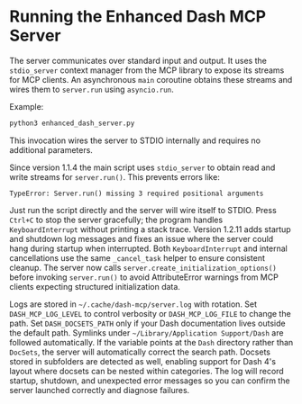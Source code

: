 # Running the Enhanced Dash MCP Server

The server communicates over standard input and output. It uses the
`stdio_server` context manager from the MCP library to expose its streams
for MCP clients. An asynchronous `main` coroutine obtains these streams and
wires them to `server.run` using `asyncio.run`.

Example:

```bash
python3 enhanced_dash_server.py
```

This invocation wires the server to STDIO internally and requires no
additional parameters.

Since version 1.1.4 the main script uses `stdio_server` to obtain read and
write streams for `server.run()`. This prevents errors like:

```
TypeError: Server.run() missing 3 required positional arguments
```

Just run the script directly and the server will wire itself to STDIO.
Press `Ctrl+C` to stop the server gracefully; the program handles
`KeyboardInterrupt` without printing a stack trace. Version 1.2.11 adds startup
and shutdown log messages and fixes
an issue where the server could hang during startup when interrupted.
Both `KeyboardInterrupt` and internal cancellations use the same
`_cancel_task` helper to ensure consistent cleanup. The server now calls
`server.create_initialization_options()` before invoking `server.run()` to
avoid AttributeError warnings from MCP clients expecting structured
initialization data.

Logs are stored in `~/.cache/dash-mcp/server.log` with rotation.
Set `DASH_MCP_LOG_LEVEL` to control verbosity or `DASH_MCP_LOG_FILE`
to change the path.
Set `DASH_DOCSETS_PATH` only if your Dash documentation lives outside the default path.
Symlinks under `~/Library/Application Support/Dash` are followed automatically.
If the variable points at the `Dash` directory rather than `DocSets`, the server
will automatically correct the search path.
Docsets stored in subfolders are detected as well, enabling support for Dash 4's
layout where docsets can be nested within categories.
The log will record startup, shutdown, and unexpected error messages so you can
confirm the server launched correctly and diagnose failures.

